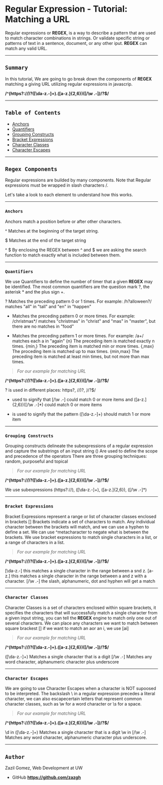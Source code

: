 # Regular Expression - Tutorial: Matching a URL 


Regular expressions or **REGEX**, is a way to describe a pattern that are used to match character combinations in strings. Or validate specific string or patterns of text in a sentence, document, or any other iput.
**REGEX** can match any valid URL.


-------
## `Summary`


In this tutorial, We are going to go break down the components of **REGEX** matching a giving URL utilizing regular expressions in javascrip.

**/^(https?:\/\/)?([\da-z\.-]+)\.([a-z\.]{2,6})([\/\w \.-]*)*\/?$/**


-------
## `Table of Contents`

- [Anchors](#anchors)
- [Quantifiers](#quantifiers)
- [Grouping Constructs](#grouping-constructs)
- [Bracket Expressions](#bracket-expressions)
- [Character Classes](#character-classes)
- [Character Escapes](#character-escapes)


-------
## `Regex Components`


Regular expressions are builded by many components.
Note that Regular expressions must be wrapped in slash characters /.

Let's take a look to each element to understand how this works.


-------
### `Anchors`

Anchors match a position before or after other characters.

^ Matches at the beginning of the target string.

$ Matches at the end of the target string

^ $  By enclosing the REGEX between ^ and $ we are asking the search function to match exactly what is included between them.


-------
### `Quantifiers`

We use Quantifiers to define the number of timer that a given **REGEX** may be identified.
The most common quantifiers are the question mark ?, the asterisk * and the plus sign +.

? Matches the preceding pattern 0 or 1 times. For example: /h?alloween?/ matches "all" in "tall" and "en" in "happen"
* Matches the preceding pattern 0 or more times. For example: /christmas*/ matches "christmas" in "christ" and "mas" in "master", but there are no matches in "food"
+ Matches the preceding pattern 1 or more times. For example: /a+/ matches each a in "again"
{n} The preceding item is matched exactly n times.
{min,} The preceding item is matched min or more times.
{,max} The proceding item is matched up to max times.
{min,max} The preceding item is matched at least min times, but not more than max times.

> _For our example for matching URL_


**/^(https?:\/\/)?([\da-z\.-]+)\.([a-z\.]{2,6})([\/\w \.-]*)*\/?$/**

? is used in different places: https?, \/\/)?, *)*\/?$/
* used to signify that [\/\w \.-] could match 0 or more items and ([a-z\.]{2,6})([\/\w \.-]*) could match 0 or more items
+ is used to signify that the pattern ([\da-z\.-]+) should match 1 or more item


-------
### `Grouping Constructs`

Grouping constructs delineate the subexpressions of a regular expression and capture the substrings of an input string
() Are used to define the scope and precedence of the operators
There are three grouping techniques: random, purposeful and topical

> _For our example for matching URL_

**/^(https?:\/\/)?([\da-z\.-]+)\.([a-z\.]{2,6})([\/\w \.-]*)*\/?$/**

We use subexpressions (https?:\/\/), ([\da-z\.-]+), ([a-z\.]{2,6}), ([\/\w \.-]*)


-------
### `Bracket Expressions`

Bracket Expressions represent a range or list of character classes enclosed in brackets []
Brackets indicate a set of characters to match. Any individual character between the brackets will match, and we can use a hyphen to define a set. We can use ^metacharacter to negate what is between the brackets.
We use bracket expressions to match single characters in a list, or a range of characters in a list.

> _For our example for matching URL_

**/^(https?:\/\/)?([\da-z\.-]+)\.([a-z\.]{2,6})([\/\w \.-]*)*\/?$/**

[\da-z\.-] this matches a single character in the range between a snd z.
[a-z\.] this matches a single character in the range between a and z with a character.
[\/\w \.-] the slash, alphanumeric, dot and hyphen will get a match


-------
### `Character Classes`

Character Classes is a set of characters enclosed within square brackets, it specifies the characters that will successfully match a single character from a given input string, you can tell the **REGEX** engine to match only one out of several characters. We can place any characters we want to match between square brackest [] if we want to match an aor an i, we use [ai]

> _For our example for matching URL_

**/^(https?:\/\/)?([\da-z\.-]+)\.([a-z\.]{2,6})([\/\w \.-]*)*\/?$/**

([\da-z\.-]+) Matches a single character that is a digit
[\/\w \.-] Matches any word character, alphanumeric character plus underscore


-------
### `Character Escapes`

We are going to use Character Escapes when a character is NOT supoosed to be interpreted.
The backslash \ in a regular expression precedes a literal character, we can also escapecertain letters that represent common character classes, such as \w for a word character or \s for a space.

> _For our example for matching URL_

**/^(https?:\/\/)?([\da-z\.-]+)\.([a-z\.]{2,6})([\/\w \.-]*)*\/?$/**

\d in ([\da-z\.-]+)  Matches a single character that is a digit
\w in [\/\w \.-] Matches any word character, alphanumeric character plus underscore.



-------
## `Author`

Zazil Gomez, Web Development at UW
* GitHub **https://github.com/zazgh**
